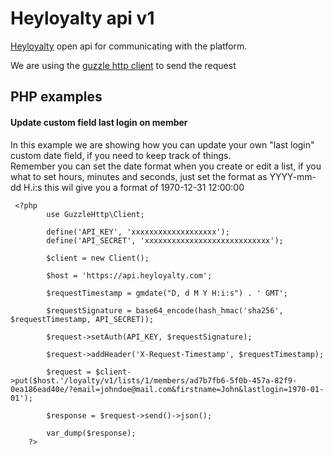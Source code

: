 # Heyloyalty api v1

<a href="http://heyloyalty.com/">Heyloyalty</a> open api for communicating with the platform. 

We are using the <a href="http://guzzle.readthedocs.org/en/latest/">guzzle http client</a> to send the request

## PHP examples

#### Update custom field last login on member

In this example we are showing how you can update your own "last login" custom date field, if you need to keep track of things.<br/>
Remember you can set the date format when you create or edit a list, if you what to set hours, minutes and seconds, just set the format as YYYY-mm-dd H.i:s
this wil give you a format of 1970-12-31 12:00:00

```
 <?php
        use GuzzleHttp\Client;
        
        define('API_KEY', 'xxxxxxxxxxxxxxxxxxx');
        define('API_SECRET', 'xxxxxxxxxxxxxxxxxxxxxxxxxxxx');
        
        $client = new Client();
        
        $host = 'https://api.heyloyalty.com';
        
        $requestTimestamp = gmdate("D, d M Y H:i:s") . ' GMT';
        
        $requestSignature = base64_encode(hash_hmac('sha256', $requestTimestamp, API_SECRET));
        
        $request->setAuth(API_KEY, $requestSignature);
        
        $request->addHeader('X-Request-Timestamp', $requestTimestamp);
        
        $request = $client->put($host.'/loyalty/v1/lists/1/members/ad7b7fb6-5f0b-457a-82f9-0ea186ead40e/?email=johndoe@mail.com&firstname=John&lastlogin=1970-01-01');
        
        $response = $request->send()->json();
        
        var_dump($response);
    ?>
```


